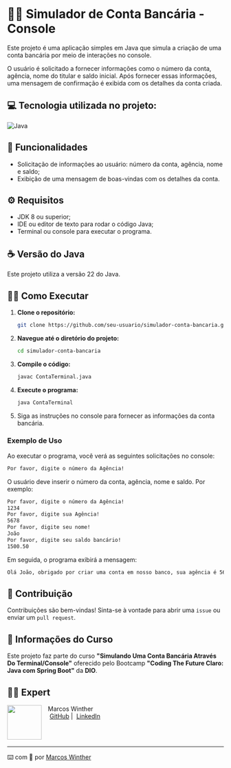 # 👨‍💻 Simulador de Conta Bancária - Console

Este projeto é uma aplicação simples em Java que simula a criação de uma conta bancária por meio de interações no console. 

O usuário é solicitado a fornecer informações como o número da conta, agência, nome do titular e saldo inicial. Após fornecer essas informações, uma mensagem de confirmação é exibida com os detalhes da conta criada.

## 💻 Tecnologia utilizada no projeto:
<div>
   <img alt="Java" src="https://img.shields.io/badge/Java-ED8B00?style=for-the-badge&logo=openjdk&logoColor=white">
</div>

## 🔧 Funcionalidades

- Solicitação de informações ao usuário: número da conta, agência, nome e saldo;
- Exibição de uma mensagem de boas-vindas com os detalhes da conta.


## ⚙ Requisitos

- JDK 8 ou superior;
- IDE ou editor de texto para rodar o código Java;
- Terminal ou console para executar o programa.

## ☕ Versão do Java

Este projeto utiliza a versão 22 do Java.


## 👨‍🔧 Como Executar

1. **Clone o repositório:**
   ```sh
   git clone https://github.com/seu-usuario/simulador-conta-bancaria.git
   ```

2. **Navegue até o diretório do projeto:**
   ```sh
   cd simulador-conta-bancaria
   ```

3. **Compile o código:**
   ```sh
   javac ContaTerminal.java
   ```

4. **Execute o programa:**
   ```sh
   java ContaTerminal
   ```

5. Siga as instruções no console para fornecer as informações da conta bancária.

### Exemplo de Uso
Ao executar o programa, você verá as seguintes solicitações no console:

   ```sh
   Por favor, digite o número da Agência!
   ```

O usuário deve inserir o número da conta, agência, nome e saldo. Por exemplo:

```sh
Por favor, digite o número da Agência!
1234
Por favor, digite sua Agência!
5678
Por favor, digite seu nome!
João
Por favor, digite seu saldo bancário!
1500.50
```
Em seguida, o programa exibirá a mensagem:

```sh
Olá João, obrigado por criar uma conta em nosso banco, sua agência é 5678, conta 1234 e seu saldo 1500.5 já está disponível para saque.
```

## 🤝 Contribuição

Contribuições são bem-vindas! Sinta-se à vontade para abrir uma ``issue`` ou enviar um ``pull request``.

## 📖 Informações do Curso

Este projeto faz parte do curso **"Simulando Uma Conta Bancária Através Do Terminal/Console"** oferecido pelo Bootcamp **"Coding The Future Claro: Java com Spring Boot"** da **DIO**.

## 👨‍💻 Expert

<p>
    <img 
      align=left 
      margin=10 
      width=80 
      src="https://avatars.githubusercontent.com/u/44624583?v=4"
    />
    <p>&nbsp&nbsp&nbspMarcos Winther<br>
    &nbsp&nbsp&nbsp
    <a href="https://github.com/MarcosWinther">
    GitHub</a>&nbsp;|&nbsp;
    <a href="https://www.linkedin.com/in/marcoswinthersilva/">LinkedIn</a>
    </p>
</p>
<br/><br/>

---

⌨️ com 💜 por [Marcos Winther](https://github.com/MarcosWinther)